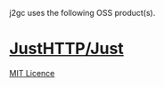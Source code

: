 j2gc uses the following OSS product(s).

# [JustHTTP/Just](https://github.com/JustHTTP/Just)
[MIT Licence](https://github.com/JustHTTP/Just/blob/master/LICENSE.md)
